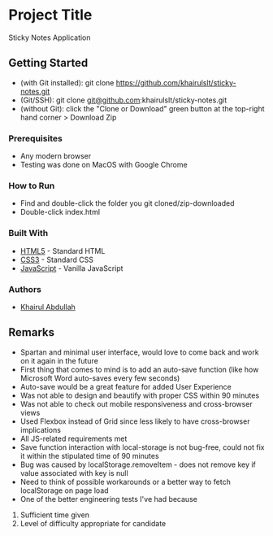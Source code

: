# Project Title

Sticky Notes Application

## Getting Started

* (with Git installed): git clone https://github.com/khairulslt/sticky-notes.git
* (Git/SSH): git clone git@github.com:khairulslt/sticky-notes.git
* (without Git): click the "Clone or Download" green button at the top-right hand corner > Download Zip

### Prerequisites

* Any modern browser
* Testing was done on MacOS with Google Chrome

### How to Run

* Find and double-click the folder you git cloned/zip-downloaded 
* Double-click index.html

### Built With

* [HTML5](https://developer.mozilla.org/en-US/docs/Web/Guide/HTML/HTML5) - Standard HTML
* [CSS3](https://developer.mozilla.org/en-US/docs/Web/CSS/CSS3) - Standard CSS
* [JavaScript](https://www.javascript.com/) - Vanilla JavaScript

### Authors

* [Khairul Abdullah](https://khairulslt.me)

## Remarks

* Spartan and minimal user interface, would love to come back and work on it again in the future
* First thing that comes to mind is to add an auto-save function (like how Microsoft Word auto-saves every few seconds)
* Auto-save would be a great feature for added User Experience
* Was not able to design and beautify with proper CSS within 90 minutes
* Was not able to check out mobile responsiveness and cross-browser views
* Used Flexbox instead of Grid since less likely to have cross-browser implications 
* All JS-related requirements met
* Save function interaction with local-storage is not bug-free, could not fix it within the stipulated time of 90 minutes
* Bug was caused by localStorage.removeItem - does not remove key if value associated with key is null
* Need to think of possible workarounds or a better way to fetch localStorage on page load
* One of the better engineering tests I've had because
1) Sufficient time given
2) Level of difficulty appropriate for candidate
